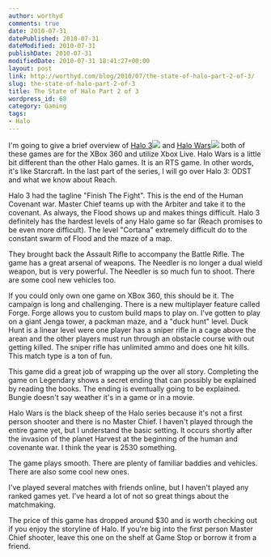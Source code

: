 ```yaml
---
author: worthyd
comments: true
date: 2010-07-31 
datePublished: 2010-07-31  
dateModified: 2010-07-31 
publishDate: 2010-07-31  
modifiedDate: 2010-07-31 18:41:27+00:00
layout: post
link: http://worthyd.com/blog/2010/07/the-state-of-halo-part-2-of-3/
slug: the-state-of-halo-part-2-of-3
title: The State of Halo Part 2 of 3
wordpress_id: 68
category: Gaming
tags:
- Halo
---
```


I'm going to give a brief overview of [Halo 3](http://www.amazon.com/gp/product/B001ELJE88?ie=UTF8&tag=woteblgebl-20&linkCode=as2&camp=1789&creative=390957&creativeASIN=B001ELJE88)![](http://www.assoc-amazon.com/e/ir?t=woteblgebl-20&l=as2&o=1&a=B001ELJE88) and [Halo Wars](http://www.amazon.com/gp/product/B001KN317K?ie=UTF8&tag=woteblgebl-20&linkCode=as2&camp=1789&creative=390957&creativeASIN=B001KN317K)![](http://www.assoc-amazon.com/e/ir?t=woteblgebl-20&l=as2&o=1&a=B001KN317K) both of these games are for the XBox 360 and utilize Xbox Live.  Halo Wars is a little bit different than the other Halo games. It is an RTS game. In other words, it's like Starcraft.  In the last part of the series, I will go over Halo 3: ODST and what we know about Reach.
<!-- more -->

Halo 3 had the tagline "Finish The Fight".  This is the end of the Human Covenant war.  Master Chief teams up with the Arbiter and take it to the covenant.  As always, the Flood shows up and makes things difficult.  Halo 3 definitely has the hardest levels of any Halo game so far (Reach promises to be even more difficult).  The level "Cortana" extremely difficult do to the constant swarm of Flood and the maze of a map.

They brought back the Assault Rifle to accompany the Battle Rifle. The game has a great arsenal of weapons.  The Needler is no longer a dual wield weapon, but is very powerful.  The Needler is so much fun to shoot.  There are some cool new vehicles too.  

If you could only own one game on XBox 360, this should be it.  The campaign is long and challenging.  There is a new multiplayer feature called Forge.  Forge allows you to custom build maps to play on.  I've gotten to play on a giant Jenga tower, a packman maze, and a "duck hunt" level.  Duck Hunt is a linear level were one player has a sniper rifle in a cage above the arean and the other players must run through an obstacle course with out getting killed. The sniper rifle has unlimited ammo and does one hit kills. This match type is a ton of fun.

This game did a great job of wrapping up the over all story. Completing the game on Legendary shows a secret ending that can possibly be explained by reading the books. The ending is eventually going to be explained. Bungie doesn't say weather it's in a game or in a movie. 

Halo Wars is the black sheep of the Halo series because it's not a first person shooter and there is no Master Chief.  I haven't played through the entire game yet, but I understand the basic setting.  It occurs shortly after the invasion of the planet Harvest at the beginning of the human and covenante war.  I think the year is 2530 something. 

The game plays smooth. There are plenty of familiar baddies and vehicles.  There are also some cool new ones.  

I've played several matches with friends online, but I haven't played any ranked games yet. I've heard a lot of not so great things about the matchmaking.  

The price of this game has dropped around $30 and is worth checking out if you enjoy the storyline of Halo.  If you're big into the first person Master Chief shooter, leave this one on the shelf at Game Stop or borrow it from a friend.
